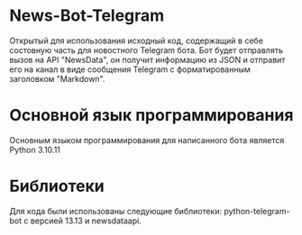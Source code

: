 # News-Bot-Telegram
Открытый для использования исходный код, содержащий в себе состовную часть для новостного Telegram бота. Бот будет отправлять вызов на API "NewsData", он получит информацию из JSON и отправит его на канал в виде сообщения Telegram с форматированным заголовком "Markdown".

# Основной язык программирования
Основным языком программирования для написанного бота является Python 3.10.11

# Библиотеки
Для кода были использованы следующие библиотеки: python-telegram-bot с версией 13.13 и newsdataapi.
